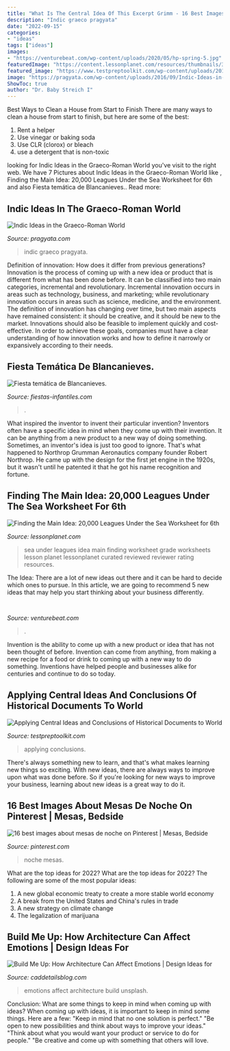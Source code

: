 ```yaml
---
title: "What Is The Central Idea Of This Excerpt Grimm - 16 Best Images About Mesas De Noche On Pinterest"
description: "Indic graeco pragyata"
date: "2022-09-15"
categories:
- "ideas"
tags: ["ideas"]
images:
- "https://venturebeat.com/wp-content/uploads/2020/05/hp-spring-5.jpg"
featuredImage: "https://content.lessonplanet.com/resources/thumbnails/308867/large/cgrmlwnvbnzlcnqymdeymdgyos0xndi0lte0ddayym4uanbn.jpg?1414434966"
featured_image: "https://www.testpreptoolkit.com/wp-content/uploads/2014/10/During-the-GED-Social-Studies-Exam-100x150.png"
image: "https://pragyata.com/wp-content/uploads/2016/09/Indic-Ideas-in-the-Graeco-Roman-World-1160x612.jpg"
ShowToc: true
author: "Dr. Baby Streich I"
---
```



Best Ways to Clean a House from Start to Finish
There are many ways to clean a house from start to finish, but here are some of the best: 
1. Rent a helper 
2. Use vinegar or baking soda 
3. Use CLR (clorox) or bleach 
4. use a detergent that is non-toxic 

	

		
looking for Indic Ideas in the Graeco-Roman World you've visit to the right web. We have 7 Pictures about Indic Ideas in the Graeco-Roman World like , Finding the Main Idea: 20,000 Leagues Under the Sea Worksheet for 6th and also Fiesta temática de Blancanieves.. Read more:
		
    
## Indic Ideas In The Graeco-Roman World

<img loading=lazy src="https://pragyata.com/wp-content/uploads/2016/09/Indic-Ideas-in-the-Graeco-Roman-World-1160x612.jpg" onerror="this.onerror=null;this.src='https://tse3.mm.bing.net/th?id=OIP.wEvUsvlyQVqrw0yIc7QbpwHaD6&amp;pid=15.1';" alt="Indic Ideas in the Graeco-Roman World">

_Source: pragyata.com_

>indic graeco pragyata. 

	

Definition of innovation: How does it differ from previous generations?
Innovation is the process of coming up with a new idea or product that is different from what has been done before. It can be classified into two main categories, incremental and revolutionary. Incremental innovation occurs in areas such as technology, business, and marketing; while revolutionary innovation occurs in areas such as science, medicine, and the environment. 
The definition of innovation has changing over time, but two main aspects have remained consistent: it should be creative, and it should be new to the market. Innovations should also be feasible to implement quickly and cost-effective. In order to achieve these goals, companies must have a clear understanding of how innovation works and how to define it narrowly or expansively according to their needs.

    
## Fiesta Temática De Blancanieves.

<img loading=lazy src="http://fiestas-infantiles.com/wp-content/uploads/2012/08/fiesta-tematica-blancanieves.jpg" onerror="this.onerror=null;this.src='https://tse4.mm.bing.net/th?id=OIP.ZF-cvk4emB-RVa2VSXg_ZAHaKg&amp;pid=15.1';" alt="Fiesta temática de Blancanieves.">

_Source: fiestas-infantiles.com_

>. 

	

What inspired the inventor to invent their particular invention?
Inventors often have a specific idea in mind when they come up with their invention. It can be anything from a new product to a new way of doing something. Sometimes, an inventor's idea is just too good to ignore. That's what happened to Northrop Grumman Aeronautics company founder Robert Northrop. He came up with the design for the first jet engine in the 1920s, but it wasn't until he patented it that he got his name recognition and fortune.

    
## Finding The Main Idea: 20,000 Leagues Under The Sea Worksheet For 6th

<img loading=lazy src="https://content.lessonplanet.com/resources/thumbnails/308867/large/cgrmlwnvbnzlcnqymdeymdgyos0xndi0lte0ddayym4uanbn.jpg?1414434966" onerror="this.onerror=null;this.src='https://tse3.mm.bing.net/th?id=OIP.YSqN5J9Q8o0R63YkzG01bgHaJk&amp;pid=15.1';" alt="Finding the Main Idea: 20,000 Leagues Under the Sea Worksheet for 6th">

_Source: lessonplanet.com_

>sea under leagues idea main finding worksheet grade worksheets lesson planet lessonplanet curated reviewed reviewer rating resources. 

	

The Idea:
There are a lot of new ideas out there and it can be hard to decide which ones to pursue. In this article, we are going to recommend 5 new ideas that may help you start thinking about your business differently.

    
## 

<img loading=lazy src="https://venturebeat.com/wp-content/uploads/2020/05/hp-spring-5.jpg" onerror="this.onerror=null;this.src='https://tse2.mm.bing.net/th?id=OIP.fXSXyjRlr5jTrM8LdxvxWQHaFj&amp;pid=15.1';" alt="">

_Source: venturebeat.com_

>. 

	

Invention is the ability to come up with a new product or idea that has not been thought of before. Invention can come from anything, from making a new recipe for a food or drink to coming up with a new way to do something. Inventions have helped people and businesses alike for centuries and continue to do so today.

    
## Applying Central Ideas And Conclusions Of Historical Documents To World

<img loading=lazy src="https://www.testpreptoolkit.com/wp-content/uploads/2014/10/During-the-GED-Social-Studies-Exam-100x150.png" onerror="this.onerror=null;this.src='https://tse2.mm.bing.net/th?id=OIP.vO0ohqViZBjooeAM8VBxfgAAAA&amp;pid=15.1';" alt="Applying Central Ideas and Conclusions of Historical Documents to World">

_Source: testpreptoolkit.com_

>applying conclusions. 

	

There's always something new to learn, and that's what makes learning new things so exciting. With new ideas, there are always ways to improve upon what was done before. So if you're looking for new ways to improve your business, learning about new ideas is a great way to do it.

    
## 16 Best Images About Mesas De Noche On Pinterest | Mesas, Bedside

<img loading=lazy src="https://s-media-cache-ak0.pinimg.com/736x/6f/aa/04/6faa04275b8dd733980a1fa6bd2f6e4d.jpg" onerror="this.onerror=null;this.src='https://tse1.mm.bing.net/th?id=OIP.Da8L-4IpOXLc06qtfulVmwHaJJ&amp;pid=15.1';" alt="16 best images about mesas de noche on Pinterest | Mesas, Bedside">

_Source: pinterest.com_

>noche mesas. 

	

What are the top ideas for 2022?
What are the top ideas for 2022? The following are some of the most popular ideas: 
1. A new global economic treaty to create a more stable world economy 
2. A break from the United States and China's rules in trade 
3. A new strategy on climate change 
4. The legalization of marijuana 

    
## Build Me Up: How Architecture Can Affect Emotions | Design Ideas For

<img loading=lazy src="https://images.squarespace-cdn.com/content/v1/5820b938d482e9a9a7034dea/1592325213708-181R7GYS6KXL7AA67P1J/ke17ZwdGBToddI8pDm48kJHh5BhJ6WmZ0bKIxwTKK9wUqsxRUqqbr1mOJYKfIPR7LoDQ9mXPOjoJoqy81S2I8N_N4V1vUb5AoIIIbLZhVYxCRW4BPu10St3TBAUQYVKcRLlbqnVZy18psh8h86_fp1ZywRWjQkb39VKW82kVnqIP9MBbKvx3u-1t5z4t-F5r/photo-1533285860212-c85e7140a408.jpg" onerror="this.onerror=null;this.src='https://tse1.mm.bing.net/th?id=OIP.1u_cBc1Gf21sBpYsJDDnpQHaFC&amp;pid=15.1';" alt="Build Me Up: How Architecture Can Affect Emotions | Design Ideas for">

_Source: caddetailsblog.com_

>emotions affect architecture build unsplash. 

	

Conclusion: What are some things to keep in mind when coming up with ideas?
When coming up with ideas, it is important to keep in mind some things. Here are a few:
"Keep in mind that no one solution is perfect."
"Be open to new possibilities and think about ways to improve your ideas."
"Think about what you would want your product or service to do for people."
"Be creative and come up with something that others will love.

